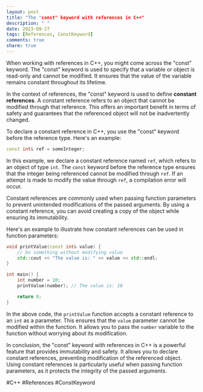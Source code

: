 ```yaml
---
layout: post
title: "The "const" keyword with references in C++"
description: " "
date: 2023-09-27
tags: [References, ConstKeyword]
comments: true
share: true
---
```


When working with references in C++, you might come across the "const" keyword. The "const" keyword is used to specify that a variable or object is read-only and cannot be modified. It ensures that the value of the variable remains constant throughout its lifetime.

In the context of references, the "const" keyword is used to define **constant references**. A constant reference refers to an object that cannot be modified through that reference. This offers an important benefit in terms of safety and guarantees that the referenced object will not be inadvertently changed.

To declare a constant reference in C++, you use the "const" keyword before the reference type. Here's an example:

```cpp
const int& ref = someInteger;
```

In this example, we declare a constant reference named `ref`, which refers to an object of type `int`. The `const` keyword before the reference type ensures that the integer being referenced cannot be modified through `ref`. If an attempt is made to modify the value through `ref`, a compilation error will occur.

Constant references are commonly used when passing function parameters to prevent unintended modifications of the passed arguments. By using a constant reference, you can avoid creating a copy of the object while ensuring its immutability.

Here's an example to illustrate how constant references can be used in function parameters:

```cpp
void printValue(const int& value) {
    // Do something without modifying value
    std::cout << "The value is: " << value << std::endl;
}

int main() {
    int number = 10;
    printValue(number); // The value is: 10

    return 0;
}
```

In the above code, the `printValue` function accepts a constant reference to an `int` as a parameter. This ensures that the `value` parameter cannot be modified within the function. It allows you to pass the `number` variable to the function without worrying about its modification.

In conclusion, the "const" keyword with references in C++ is a powerful feature that provides immutability and safety. It allows you to declare constant references, preventing modification of the referenced object. Using constant references is particularly useful when passing function parameters, as it protects the integrity of the passed arguments.

#C++ #References #ConstKeyword